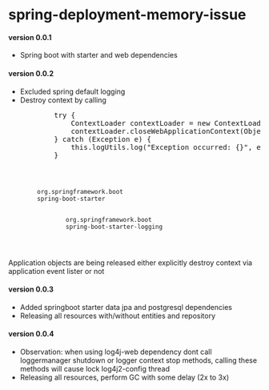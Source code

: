 # spring-deployment-memory-issue

#### version 0.0.1
<ul>
    <li>Spring boot with starter and web dependencies</li>
</ul>

#### version 0.0.2
<ul>
    <li>Excluded spring default logging</li>
    <li>Destroy context by calling </li>
    <pre>
        try {
            ContextLoader contextLoader = new ContextLoader();
            contextLoader.closeWebApplicationContext(Objects.requireNonNull(this.webApplicationContext.getServletContext()));
        } catch (Exception e) {
            this.logUtils.log("Exception occurred: {}", e.getMessage());
        }
    </pre>
</ul>
<code>
    <dependency>
        <groupId>org.springframework.boot</groupId>
        <artifactId>spring-boot-starter</artifactId>
        <exclusions>
            <exclusion>
                <groupId>org.springframework.boot</groupId>
                <artifactId>spring-boot-starter-logging</artifactId>
            </exclusion>
        </exclusions>
    </dependency>
</code>

<p>Application objects are being released either explicitly destroy context via application event lister or not</p>

#### version 0.0.3
<ul>
    <li>Added springboot starter data jpa and postgresql dependencies</li>
    <li>Releasing all resources with/without entities and repository</li>
</ul>

#### version 0.0.4
<ul>
    <li>Observation: when using log4j-web dependency dont call loggermanager shutdown or logger context stop methods, calling these methods will cause lock log4j2-config thread</li>
    <li>Releasing all resources, perform GC with some delay (2x to 3x)</li>
</ul>